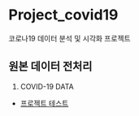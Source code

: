 # Project_covid19
코로나19 데이터 분석 및 시각화 프로젝트


## 원본 데이터 전처리
1. COVID-19 DATA


 - [프로젝트 테스트](코로나프로젝트.html)

